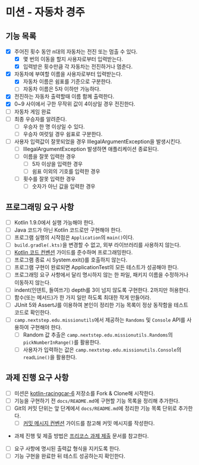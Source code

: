 # 미션 - 자동차 경주

## 기능 목록

- [x] 주어진 횟수 동안 n대의 자동차는 전진 또는 멈출 수 있다.
  - [x] 몇 번의 이동을 할지 사용자로부터 입력받는다.
  - [x] 입력받은 횟수만큼 각 자동차는 전진하거나 멈춘다.
- [x] 자동차에 부여할 이름을 사용자로부터 입력받는다.
  - [x] 자동차 이름은 쉼표를 기준으로 구분한다.
  - [ ] 자동차 이름은 5자 이하만 가능하다.
- [x] 전진하는 자동차 출력할때 이름 함께 출력한다.
- [x] 0~9 사이에서 구한 무작위 값이 4이상일 경우 전진한다.
- [ ] 자동차 게임 완료
- [ ] 최종 우승자를 알려준다.
  - [ ] 우승자 한 명 이상일 수 있다.
  - [ ] 우승자 여럿일 경우 쉼표로 구분한다.
- [ ] 사용자 입력값이 잘못되었을 경우 IllegalArgumentException을 발생시킨다.
  - [ ] IllegalArgumentException 발생하면 애플리케이션 종료된다.
  - [ ] 이름을 잘못 입력한 경우
    - [ ] 5자 이상을 입력한 경우
    - [ ] 쉼표 이외의 기호를 입력한 경우
  - [ ] 횟수를 잘못 입력한 경우
    - [ ] 숫자가 아닌 값을 입력한 경우

## 프로그래밍 요구 사항

- [ ] Kotlin 1.9.0에서 실행 가능해야 한다.
- [ ] Java 코드가 아닌 Kotlin 코드로만 구현해야 한다.
- [ ] 프로그램 실행의 시작점은 `Application`의 `main()`이다.
- [ ] `build.gradle(.kts)`을 변경할 수 없고, 외부 라이브러리를 사용하지 않는다.
- [ ] [Kotlin 코드 컨벤션](https://github.com/woowacourse/woowacourse-docs/tree/main/styleguide/kotlin) 가이드를 준수하며 프로그래밍한다.
- [ ] 프로그램 종료 시 System.exit()를 호출하지 않는다.
- [ ] 프로그램 구현이 완료되면 ApplicationTest의 모든 테스트가 성공해야 한다.
- [ ] 프로그래밍 요구 사항에서 달리 명시하지 않는 한 파일, 패키지 이름을 수정하거나 이동하지 않는다.
- [ ] indent(인덴트, 들여쓰기) depth를 3이 넘지 않도록 구현한다. 2까지만 허용한다.
- [ ] 함수(또는 메서드)가 한 가지 일만 하도록 최대한 작게 만들어라.
- [ ] JUnit 5와 AssertJ를 이용하여 본인이 정리한 기능 목록이 정상 동작함을 테스트 코드로 확인한다.
- [ ] `camp.nextstep.edu.missionutils`에서 제공하는 `Randoms` 및 `Console` API를 사용하여 구현해야 한다.
  - [ ] Random 값 추출은 `camp.nextstep.edu.missionutils.Randoms`의 `pickNumberInRange()`를 활용한다.
  - [ ] 사용자가 입력하는 값은 `camp.nextstep.edu.missionutils.Console`의 `readLine()`을 활용한다.

## 과제 진행 요구 사항

- [ ] 미션은 [kotlin-racingcar-6](https://github.com/woowacourse-precourse/kotlin-racingcar-6) 저장소를 Fork & Clone해 시작한다.
- [ ] 기능을 구현하기 전 `docs/README.md`에 구현할 기능 목록을 정리해 추가한다.
- [ ] Git의 커밋 단위는 앞 단계에서 `docs/README.md`에 정리한 기능 목록 단위로 추가한다.
  - [ ] [커밋 메시지 컨벤션](https://gist.github.com/stephenparish/9941e89d80e2bc58a153) 가이드를 참고해 커밋 메시지를 작성한다.
- 과제 진행 및 제출 방법은 [프리코스 과제 제출](https://github.com/woowacourse/woowacourse-docs/tree/master/precourse) 문서를 참고한다.
- [ ] 요구 사항에 명시된 출력값 형식을 지키도록 한다.
- [ ] 기능 구현을 완료한 뒤 테스트 성공하는지 확인한다.